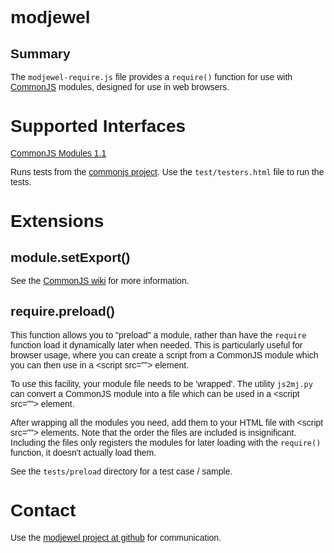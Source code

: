 <style>
body {
    font-family: sans-serif;
}

pre {
    background-color: #EEE;
    margin-left:      2em;
    padding:          0.5em;
}
</style>

modjewel
=================================


Summary
-------

The `modjewel-require.js` file provides a `require()` 
function for use with [CommonJS](http://commonjs.org/) modules, 
designed for use in web browsers.


Supported Interfaces
====================

[CommonJS Modules 1.1](http://wiki.commonjs.org/wiki/Modules/1.1)

Runs tests from the [commonjs project](http://github.com/kriskowal/commonjs).
Use the `test/testers.html` file to run the tests.


Extensions
==========

module.setExport()
-------------------

See the [CommonJS wiki](http://wiki.commonjs.org/wiki/Modules/SetExports)
for more information.

require.preload()
-----------------

This function allows you to "preload" a module, rather than have
the `require` function load it dynamically later when needed.  This
is particularly useful for browser usage, where you can create a
script from a CommonJS module which you can then use in a 
&lt;script src=""&gt; element.

To use this facility, your module file needs to be 'wrapped'.  The
utility `js2mj.py` can convert a CommonJS module into a file
which can be used in a &lt;script src=""&gt; element.

After wrapping all the modules you need, add them to your
HTML file with &lt;script src=""&gt; elements.  Note that
the order the files are included is insignificant.  Including
the files only registers the modules for later loading
with the `require()` function, it doesn't actually load them.

See the `tests/preload` directory for a test case / sample.


Contact
=======

Use the [modjewel project at github](http://github.com/pmuellr/modjewel)
for communication.
